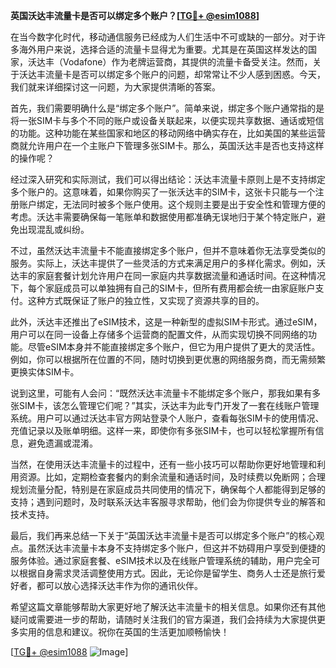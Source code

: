 **英国沃达丰流量卡是否可以绑定多个账户？[[TG💪+ @esim1088](https://t.me/s/esim1088)]**

在当今数字化时代，移动通信服务已经成为人们生活中不可或缺的一部分。对于许多海外用户来说，选择合适的流量卡显得尤为重要。尤其是在英国这样发达的国家，沃达丰（Vodafone）作为老牌运营商，其提供的流量卡备受关注。然而，关于沃达丰流量卡是否可以绑定多个账户的问题，却常常让不少人感到困惑。今天，我们就来详细探讨这一问题，为大家提供清晰的答案。

首先，我们需要明确什么是“绑定多个账户”。简单来说，绑定多个账户通常指的是将一张SIM卡与多个不同的账户或设备关联起来，以便实现共享数据、通话或短信的功能。这种功能在某些国家和地区的移动网络中确实存在，比如美国的某些运营商就允许用户在一个主账户下管理多张SIM卡。那么，英国沃达丰是否也支持这样的操作呢？

经过深入研究和实际测试，我们可以得出结论：沃达丰流量卡原则上是不支持绑定多个账户的。这意味着，如果你购买了一张沃达丰的SIM卡，这张卡只能与一个注册账户绑定，无法同时被多个账户使用。这个规则主要是出于安全性和管理方便的考虑。沃达丰需要确保每一笔账单和数据使用都准确无误地归于某个特定账户，避免出现混乱或纠纷。

不过，虽然沃达丰流量卡不能直接绑定多个账户，但并不意味着你无法享受类似的服务。实际上，沃达丰提供了一些灵活的方式来满足用户的多样化需求。例如，沃达丰的家庭套餐计划允许用户在同一家庭内共享数据流量和通话时间。在这种情况下，每个家庭成员可以单独拥有自己的SIM卡，但所有费用都会统一由家庭账户支付。这种方式既保证了账户的独立性，又实现了资源共享的目的。

此外，沃达丰还推出了eSIM技术，这是一种新型的虚拟SIM卡形式。通过eSIM，用户可以在同一设备上存储多个运营商的配置文件，从而实现切换不同网络的功能。尽管eSIM本身并不能直接绑定多个账户，但它为用户提供了更大的灵活性。例如，你可以根据所在位置的不同，随时切换到更优惠的网络服务商，而无需频繁更换实体SIM卡。

说到这里，可能有人会问：“既然沃达丰流量卡不能绑定多个账户，那我如果有多张SIM卡，该怎么管理它们呢？”其实，沃达丰为此专门开发了一套在线账户管理系统。用户可以通过沃达丰官方网站登录个人账户，查看每张SIM卡的使用情况、充值记录以及账单明细。这样一来，即使你有多张SIM卡，也可以轻松掌握所有信息，避免遗漏或混淆。

当然，在使用沃达丰流量卡的过程中，还有一些小技巧可以帮助你更好地管理和利用资源。比如，定期检查套餐内的剩余流量和通话时间，及时续费以免断网；合理规划流量分配，特别是在家庭成员共同使用的情况下，确保每个人都能得到足够的支持；遇到问题时，及时联系沃达丰客服寻求帮助，他们会为你提供专业的解答和技术支持。

最后，我们再来总结一下关于“英国沃达丰流量卡是否可以绑定多个账户”的核心观点。虽然沃达丰流量卡本身不支持绑定多个账户，但这并不妨碍用户享受到便捷的服务体验。通过家庭套餐、eSIM技术以及在线账户管理系统的辅助，用户完全可以根据自身需求灵活调整使用方式。因此，无论你是留学生、商务人士还是旅行爱好者，都可以放心选择沃达丰作为你的通讯伙伴。

希望这篇文章能够帮助大家更好地了解沃达丰流量卡的相关信息。如果你还有其他疑问或需要进一步的帮助，请随时关注我们的官方渠道，我们会持续为大家提供更多实用的信息和建议。祝你在英国的生活更加顺畅愉快！

[[TG💪+ @esim1088](https://t.me/s/esim1088) ![Image](https://i.postimg.cc/4NQfJmqS/Snipaste-2025-05-13-00-14-12.png)]